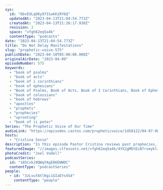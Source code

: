 ```yaml
---
sys:
  id: "6bvEdLqO6y9731wkKiRYbQ"
  updatedAt: "2023-04-13T21:04:54.773Z"
  createdAt: "2023-04-13T21:26:17.930Z"
  revision: 2
  space: "vfgh62eq5a4k"
  contentType: "podcasts"
date: "2023-04-13T21:04:54.773Z"
title: "Do Not Delay Manifestations"
slug: "prophetic-voice-575"
publishDate: "2023-04-10T05:00:00.000Z"
originalAirDate: "2023-04-09"
episodeNumber: 575
keywords:
  - "book of psalms"
  - "book of acts"
  - "book of i corinthians"
  - "book of ephesians"
  - "Book of Psalms, Book of Acts, Book of I Corinthians, Book of Ephesians, Book of Colossians, Book of Hebrews, Apostles, Prophets, Prophecies, Uprooting, Book of II Peter "
  - "book of colossians"
  - "book of hebrews"
  - "apostles"
  - "prophets"
  - "prophecies"
  - "uprooting"
  - "book of ii peter"
Series: "The Prophetic Voice of Our Time"
audioLink: "https://episodes.castos.com/propheticvoice/1458122/04-07-08-23-The-Prophetic-Voice-of-our-Time-mixdown-.mp3"
hosts:
  - "Cristina Sosso"
description: "In this episode Pastor Cristina reviews past prophecies, discusses the importance of the offices, as well as urges us to take up the responsibility given to us to make God's enemies His footstool. We cannot expect Jesus to do things for us here on earth, He has delegated that to us. We are fully equipped, so we must act!"
featuredImage: "//images.ctfassets.net/vfgh62eq5a4k/4YX2gMDtELN7rsmyklJC9a/30e0c213d9b1d2fc483caa46b76a5167/joel-vodell-5SgFcfFpXLU-unsplash__1_.jpg"
photoCredit: "Joel Vodell"
podcastSeries:
  id: "185CxkJ9QWqYAgE86EWWOC"
  contentType: "podcastSeries"
people:
  - id: "3zLvufAtlKgiiGIaEYs4S4"
    contentType: "people"
---
```

